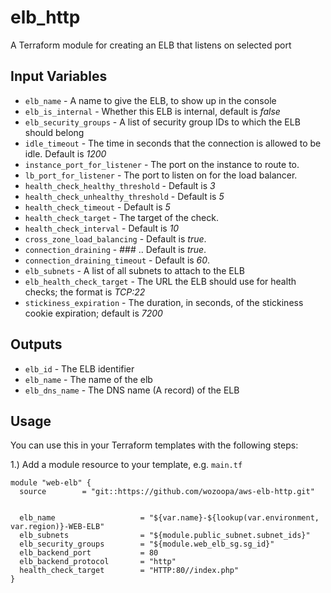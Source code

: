 elb_http
========
A Terraform module for creating an ELB that listens on selected port

Input Variables
---------------
- `elb_name` - A name to give the ELB, to show up in the console
- `elb_is_internal` - Whether this ELB is internal, default is *false*
- `elb_security_groups` - A list of security group IDs to which the ELB should belong
- `idle_timeout` - The time in seconds that the connection is allowed to be idle. Default is *1200*
- `instance_port_for_listener` - The port on the instance to route to.
- `lb_port_for_listener` - The port to listen on for the load balancer.
- `health_check_healthy_threshold` - Default is *3*
- `health_check_unhealthy_threshold` - Default is *5*
- `health_check_timeout` - Default is *5*
- `health_check_target` - The target of the check.
- `health_check_interval` - Default is *10*
- `cross_zone_load_balancing` -  Default is *true*.
- `connection_draining` - ### .. Default is *true*.
- `connection_draining_timeout` -  Default is *60*.
- `elb_subnets` - A list of all subnets to attach to the ELB
- `elb_health_check_target` - The URL the ELB should use for health checks; the format is *TCP:22*
- `stickiness_expiration` - The duration, in seconds, of the stickiness cookie expiration; default is *7200*

Outputs
-------
- `elb_id` - The ELB identifier
- `elb_name` - The name of the elb
- `elb_dns_name` - The DNS name (A record) of the ELB

Usage
-----
You can use this in your Terraform templates with the following steps:

1.) Add a module resource to your template, e.g. `main.tf`
```
module "web-elb" {
  source        = "git::https://github.com/wozoopa/aws-elb-http.git"


  elb_name                   = "${var.name}-${lookup(var.environment, var.region)}-WEB-ELB"
  elb_subnets                = "${module.public_subnet.subnet_ids}"
  elb_security_groups        = "${module.web_elb_sg.sg_id}"
  elb_backend_port           = 80
  elb_backend_protocol       = "http"
  health_check_target        = "HTTP:80//index.php"
}
```

